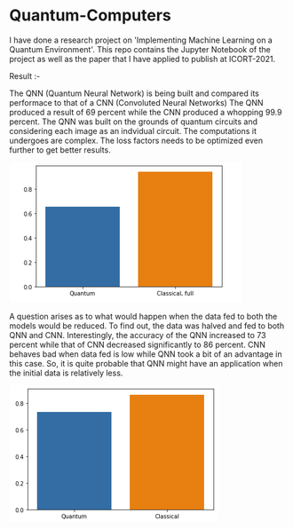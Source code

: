 # Quantum-Computers
I have done a research project on 'Implementing Machine Learning on a Quantum Environment'.
This repo contains the Jupyter Notebook of the project as well as the paper that I have applied to publish at ICORT-2021.

Result :-

The QNN (Quantum Neural Network) is being built and compared its performace to that of a CNN (Convoluted Neural Networks)
The QNN produced a result of 69 percent while the CNN produced a whopping 99.9 percent. The QNN was built on the grounds of quantum circuits and considering each image as an indvidual circuit. The computations it undergoes are complex. The loss factors needs to be optimized even further to get better results.

![QNN vs CNN Result with 100% data](https://github.com/Prajwalnazre/Quantum-Computers/blob/main/realresult.png)

A question arises as to what would happen when the data fed to both the models would be reduced. To find out, the data was halved and fed to both QNN and CNN. Interestingly, the accuracy of the QNN increased to 73 percent while that of CNN decreased significantly to 86 percent. CNN behaves bad when data fed is low while QNN took a bit of an advantage in this case. So, it is quite probable that QNN might have an application when the initial data is relatively less.


![QNN vs CNN Result with 50% data](https://github.com/Prajwalnazre/Quantum-Computers/blob/main/result4.png)
